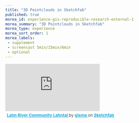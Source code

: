 ```yaml
---
title: "3D Pointclouds in Sketchfab"
published: true
morea_id: experience-gis-reproducible-research-external-1
morea_summary: "3D Pointclouds in Sketchfab"
morea_type: experience
morea_sort_order: 1
morea_labels:
 - supplement
 - screencast 5min/15min/6min
 - optional
---
```


<div class="sketchfab-embed-wrapper"> <iframe title="Lahn River Community Lahntal" frameborder="0" allowfullscreen mozallowfullscreen="true" webkitallowfullscreen="true" allow="autoplay; fullscreen; xr-spatial-tracking" xr-spatial-tracking execution-while-out-of-viewport execution-while-not-rendered web-share src="https://sketchfab.com/models/798ab59bc4cc416f9130c170ef8a105a/embed"> </iframe> <p style="font-size: 13px; font-weight: normal; margin: 5px; color: #4A4A4A;"> <a href="https://sketchfab.com/3d-models/lahn-river-community-lahntal-798ab59bc4cc416f9130c170ef8a105a?utm_medium=embed&utm_campaign=share-popup&utm_content=798ab59bc4cc416f9130c170ef8a105a" target="_blank" style="font-weight: bold; color: #1CAAD9;"> Lahn River Community Lahntal </a> by <a href="https://sketchfab.com/gisma?utm_medium=embed&utm_campaign=share-popup&utm_content=798ab59bc4cc416f9130c170ef8a105a" target="_blank" style="font-weight: bold; color: #1CAAD9;"> gisma </a> on <a href="https://sketchfab.com?utm_medium=embed&utm_campaign=share-popup&utm_content=798ab59bc4cc416f9130c170ef8a105a" target="_blank" style="font-weight: bold; color: #1CAAD9;">Sketchfab</a></p></div>